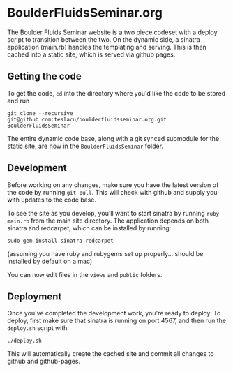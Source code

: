 BoulderFluidsSeminar.org
========================

The Boulder Fluids Seminar website is a two piece codeset with a deploy script to transition between the two. On the dynamic side, a sinatra application (main.rb) handles the templating and serving. This is then cached into a static site, which is served via github pages.

Getting the code
------------------------

To get the code, `cd` into the directory where you'd like the code to be stored and run

`git clone --recursive git@github.com:teslacu/boulderfluidsseminar.org.git BoulderFluidsSeminar`

The entire dynamic code base, along with a git synced submodule for the static site, are now in the `BoulderFluidsSeminar` folder.

Development
------------------------

Before working on any changes, make sure you have the latest version of the code by running `git pull`. This will check with github and supply you with updates to the code base.

To see the site as you develop, you'll want to start sinatra by running `ruby main.rb` from the main site directory. The application depends on both sinatra and redcarpet, which can be installed by running:

`sudo gem install sinatra redcarpet`

(assuming you have ruby and rubygems set up properly... should be installed by default on a mac)

You can now edit files in the `views` and `public` folders.

Deployment
------------------------

Once you've completed the development work, you're ready to deploy. To deploy, first make sure that sinatra is running on port 4567, and then run the `deploy.sh` script with:

`./deploy.sh`

This will automatically create the cached site and commit all changes to github and github-pages.
